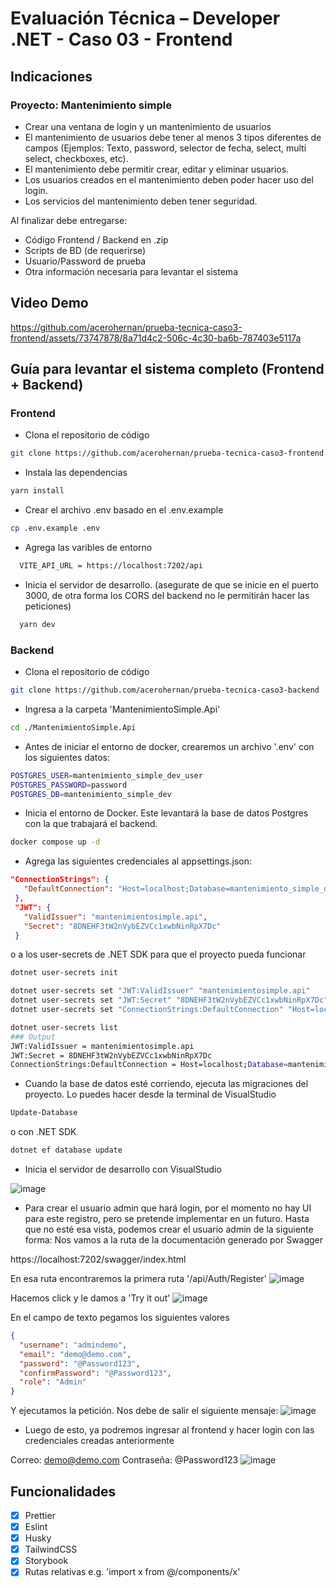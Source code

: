 # Evaluación Técnica – Developer .NET - Caso 03 - Frontend

## Indicaciones

### Proyecto: Mantenimiento simple

- Crear una ventana de login y un mantenimiento de usuarios
- El mantenimiento de usuarios debe tener al menos 3 tipos diferentes de campos
  (Ejemplos: Texto, password, selector de fecha, select, multi select, checkboxes, etc).
- El mantenimiento debe permitir crear, editar y eliminar usuarios.
- Los usuarios creados en el mantenimiento deben poder hacer uso del login.
- Los servicios del mantenimiento deben tener seguridad.

Al finalizar debe entregarse:

- Código Frontend / Backend en .zip
- Scripts de BD (de requerirse)
- Usuario/Password de prueba
- Otra información necesaria para levantar el sistema

## Video Demo

https://github.com/acerohernan/prueba-tecnica-caso3-frontend/assets/73747878/8a71d4c2-506c-4c30-ba6b-787403e5117a

## Guía para levantar el sistema completo (Frontend + Backend)

### Frontend

- Clona el repositorio de código

```bash
git clone https://github.com/acerohernan/prueba-tecnica-caso3-frontend
```

- Instala las dependencias

```bash
yarn install
```

- Crear el archivo .env basado en el .env.example

```bash
cp .env.example .env
```

- Agrega las varibles de entorno

```bash
  VITE_API_URL = https://localhost:7202/api
```

- Inicia el servidor de desarrollo. (asegurate de que se inicie en el puerto 3000, de otra forma los CORS del backend no le permitirán hacer las peticiones)

```bash
  yarn dev
```

### Backend

- Clona el repositorio de código

```bash
git clone https://github.com/acerohernan/prueba-tecnica-caso3-backend
```

- Ingresa a la carpeta 'MantenimientoSimple.Api'

```bash
cd ./MantenimientoSimple.Api
```

- Antes de iniciar el entorno de docker, crearemos un archivo '.env' con los siguientes datos:

```bash
POSTGRES_USER=mantenimiento_simple_dev_user
POSTGRES_PASSWORD=password
POSTGRES_DB=mantenimiento_simple_dev
```

- Inicia el entorno de Docker. Este levantará la base de datos Postgres con la que trabajará el backend.

```bash
docker compose up -d
```

- Agrega las siguientes credenciales al appsettings.json:

```json
"ConnectionStrings": {
   "DefaultConnection": "Host=localhost;Database=mantenimiento_simple_dev;Username=mantenimiento_simple_dev_user;Password=password"
 },
 "JWT": {
   "ValidIssuer": "mantenimientosimple.api",
   "Secret": "8DNEHF3tW2nVybEZVCc1xwbNinRpX7Dc"
 }
```
 o a los user-secrets de .NET SDK para que el proyecto pueda funcionar

```bash
dotnet user-secrets init

dotnet user-secrets set "JWT:ValidIssuer" "mantenimientosimple.api"
dotnet user-secrets set "JWT:Secret" "8DNEHF3tW2nVybEZVCc1xwbNinRpX7Dc"
dotnet user-secrets set "ConnectionStrings:DefaultConnection" "Host=localhost;Database=mantenimiento_simple_dev;Username=mantenimiento_simple_dev_user;Password=password"

dotnet user-secrets list
### Output
JWT:ValidIssuer = mantenimientosimple.api
JWT:Secret = 8DNEHF3tW2nVybEZVCc1xwbNinRpX7Dc
ConnectionStrings:DefaultConnection = Host=localhost;Database=mantenimiento_simple_dev;Username=mantenimiento_simple_dev_user;Password=password
```

- Cuando la base de datos esté corriendo, ejecuta las migraciones del proyecto. Lo puedes hacer desde la terminal de VisualStudio

```bash
Update-Database
```

o con .NET SDK

```bash
dotnet ef database update
```

- Inicia el servidor de desarrollo con VisualStudio

![image](https://github.com/acerohernan/prueba-tecnica-caso3-backend/assets/73747878/2a310c25-d9b9-4d96-8a71-edb936cb259b)

- Para crear el usuario admin que hará login, por el momento no hay UI para este registro, pero se pretende implementar en un futuro. Hasta que no esté esa vista, podemos crear el usuario admin de la siguiente forma:
Nos vamos a la ruta de la documentación generado por Swagger

https://localhost:7202/swagger/index.html

En esa ruta encontraremos la primera ruta '/api/Auth/Register'
![image](https://github.com/acerohernan/prueba-tecnica-caso3-backend/assets/73747878/494f951c-f158-4744-a2d9-4bf4cd13672a)

Hacemos click y le damos a 'Try it out'
![image](https://github.com/acerohernan/prueba-tecnica-caso3-backend/assets/73747878/22cd859d-122a-47a1-be9b-cb1ec84a2d3f)

En el campo de texto pegamos los siguientes valores

```json
{
  "username": "admindemo",
  "email": "demo@demo.com",
  "password": "@Password123",
  "confirmPassword": "@Password123",
  "role": "Admin"
}
```
Y ejecutamos la petición. Nos debe de salir el siguiente mensaje:
![image](https://github.com/acerohernan/prueba-tecnica-caso3-backend/assets/73747878/0fca4abc-f279-485e-b43d-1843a23ef287)

- Luego de esto, ya podremos ingresar al frontend y hacer login con las credenciales creadas anteriormente

Correo: demo@demo.com
Contraseña: @Password123
![image](https://github.com/acerohernan/prueba-tecnica-caso3-backend/assets/73747878/693e8f9e-4762-4a1b-809e-fea39a1c92fc)

## Funcionalidades

- [x] Prettier
- [x] Eslint
- [x] Husky
- [x] TailwindCSS
- [x] Storybook
- [x] Rutas relativas e.g. 'import x from @/components/x'
